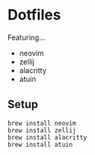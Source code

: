 # Dotfiles

Featuring...

- neovim
- zellij
- alacritty
- atuin

## Setup

```
brew install neovim
brew install zellij
brew install alacritty
brew install atuin
```
